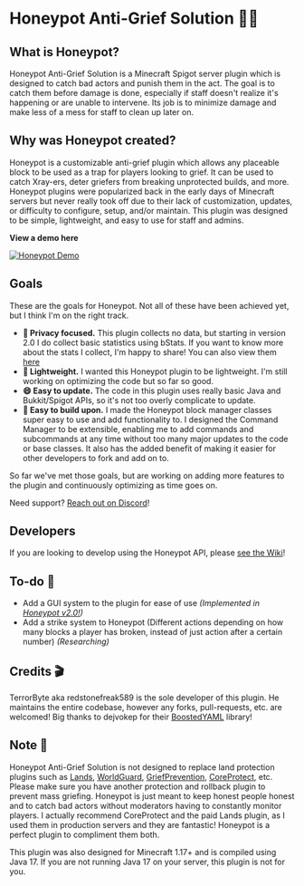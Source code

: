 # Honeypot Anti-Grief Solution 🍯🚫 

## What is Honeypot?
Honeypot Anti-Grief Solution is a Minecraft Spigot server plugin which is designed to catch bad actors and punish them in the act. The goal is to catch them before damage is done, especially if staff doesn't realize it's happening or are unable to intervene. Its job is to minimize damage and make less of a mess for staff to clean up later on. 

## Why was Honeypot created?
Honeypot is a customizable anti-grief plugin which allows any placeable block to be used as a trap for players looking to grief. It can be used to catch Xray-ers, deter griefers from breaking unprotected builds, and more.
Honeypot plugins were popularized back in the early days of Minecraft servers but never really took off due to their lack of customization, updates, or difficulty to configure, setup, and/or maintain. This plugin was designed to be simple, lightweight, and easy to use for staff and admins.

**View a demo here**

[![Honeypot Demo](https://img.youtube.com/vi/M58d5X3NpP0/0.jpg)](https://www.youtube.com/watch?v=M58d5X3NpP0)

## Goals
These are the goals for Honeypot. Not all of these have been achieved yet, but I think I'm on the right track.
* **👀 Privacy focused.** This plugin collects no data, but starting in version 2.0 I do collect basic statistics using bStats. If you want to know more about the stats I collect, I'm happy to share! You can also view them [here](https://bstats.org/plugin/bukkit/Honeypot/15425)
* **💪 Lightweight.** I wanted this Honeypot plugin to be lightweight. I'm still working on optimizing the code but so far so good.
* **😄 Easy to update.** The code in this plugin uses really basic Java and Bukkit/Spigot APIs, so it's not too overly complicate to update.
* **🔨 Easy to build upon.** I made the Honeypot block manager classes super easy to use and add functionality to. I designed the Command Manager to be extensible, enabling me to add commands and subcommands at any time without too many major updates to the code or base classes. It also has the added benefit of making it easier for other developers to fork and add on to. 

So far we've met those goals, but are working on adding more features to the plugin and continuously optimizing as time goes on.

Need support? [Reach out on Discord](http://discord.gg/DpcdgTbPnU)!

## Developers
If you are looking to develop using the Honeypot API, please [see the Wiki](https://github.com/TerrrorByte/Honeypot/wiki/Developing-plugins-using-the-Honeypot-API)!

## To-do 📝
* Add a GUI system to the plugin for ease of use *(Implemented in [Honeypot v2.0!](https://github.com/redstonefreak589/Honeypot/releases/tag/v2.0))*
* Add a strike system to Honeypot (Different actions depending on how many blocks a player has broken, instead of just action after a certain number) *(Researching)*

## Credits 🎬
TerrorByte aka redstonefreak589 is the sole developer of this plugin. He maintains the entire codebase, however any forks, pull-requests, etc. are welcomed! Big thanks to dejvokep for their [BoostedYAML](https://www.spigotmc.org/threads/%E2%9A%A1-boostedyaml-standalone-yaml-library-with-updater-and-comment-support-much-more-5min-setup-%E2%9A%A1.545585/) library!

## Note 📒
Honeypot Anti-Grief Solution is not designed to replace land protection plugins such as [Lands](https://www.spigotmc.org/resources/lands-land-claim-plugin-grief-prevention-protection-gui-management-nations-wars-1-17-support.53313/), [WorldGuard](https://dev.bukkit.org/projects/worldguard), [GriefPrevention](https://www.spigotmc.org/resources/griefprevention.1884/), [CoreProtect](https://www.spigotmc.org/resources/coreprotect.8631/), etc. Please make sure you have another protection and rollback plugin to prevent mass griefing. Honeypot is just meant to keep honest people honest and to catch bad actors without moderators having to constantly monitor players. I actually recommend CoreProtect and the paid Lands plugin, as I used them in production servers and they are fantastic! Honeypot is a perfect plugin to compliment them both.

This plugin was also designed for Minecraft 1.17+ and is compiled using Java 17. If you are not running Java 17 on your server, this plugin is not for you.
